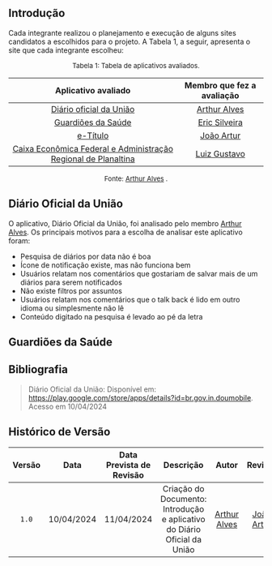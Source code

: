 ## Introdução
Cada integrante realizou o planejamento e execução de alguns sites candidatos a escolhidos para o projeto. A Tabela 1, a seguir, apresenta o site que cada integrante escolheu:

<font size="2"><p style="text-align: center">Tabela 1: Tabela de aplicativos avaliados.</p></font>
<center>

| Aplicativo avaliado | Membro que fez a avaliação|
| :---------------------------------------------: | :----------------------: 
| [Diário oficial da União](#dow)| [Arthur Alves](https://github.com/Arthrok) 
| [Guardiões da Saúde](#sigaa) | [Eric Silveira](https://github.com/ericbky)
| [e-Título](#alistamento-militar-online) | [João Artur](https://github.com/joao-artl)
| [Caixa Econômica Federal e Administração Regional de Planaltina](#caixa)| [Luiz Gustavo](https://github.com/LuizGust4vo) 


</center>

<font size="2"><p style="text-align: center">Fonte: [Arthur Alves](https://github.com/Arthrok) .</p></font>

## Diário Oficial da União
O aplicativo, Diário Oficial da União, foi analisado pelo membro [Arthur Alves](https://github.com/Arthrok). Os principais motivos para a escolha de analisar este aplicativo foram:

- Pesquisa de diários por data não é boa
- Ícone de notificação existe, mas não funciona bem
- Usuários relatam nos comentários que gostariam de salvar mais de um diários para serem notificados
- Não existe filtros por assuntos
- Usuários relatam nos comentários que o talk back é lido em outro idioma ou simplesmente não lê
- Conteúdo digitado na pesquisa é levado ao pé da letra

## Guardiões da Saúde







## Bibliografia
> Diário Oficial da União: Disponível em: <a href="https://play.google.com/store/apps/details?id=br.gov.in.doumobile">https://play.google.com/store/apps/details?id=br.gov.in.doumobile</a>. Acesso em 10/04/2024


## <a>Histórico de Versão</a>
|Versão|Data|Data Prevista de Revisão|Descrição|Autor|Revisor|
| :------: | :----------: |:-----------: | :-----------: | :---------: |:---------: |
|`1.0`| 10/04/2024 | 11/04/2024 |Criação do Documento: Introdução e aplicativo do Diário Oficial da União | [Arthur Alves](https://github.com/Arthrok) |[João Artur](https://github.com/joao-artl)|